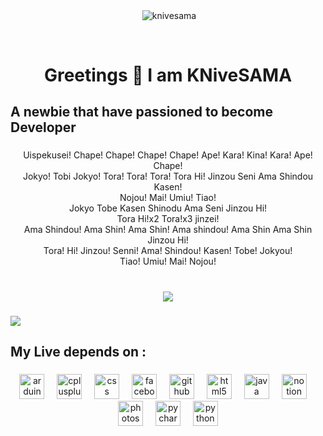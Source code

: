 <div align="center"><p>
  &nbsp;<img align="center"
    src="https://github-readme-stats.vercel.app/api?username=knivesama&show_icons=true&locale=en&theme=dark"
    alt="knivesama" />
</p>
</div>
<br clear="both">

<h1 align="center">Greetings 👋 I am KNiveSAMA</h1>

###

<h2 align="left">A newbie that have passioned to become Developer</h2>

###

<p align="center">Uispekusei! Chape! Chape! Chape! Chape! Ape! Kara! Kina! Kara! Ape! Chape!<br>Jokyo! Tobi Jokyo! Tora! Tora! Tora! Tora Hi! Jinzou Seni Ama Shindou Kasen!<br>Nojou! Mai! Umiu! Tiao!<br>Jokyo Tobe Kasen Shinodu Ama Seni Jinzou Hi!<br>Tora Hi!x2 Tora!x3 jinzei!<br>Ama Shindou! Ama Shin! Ama Shin! Ama shindou! Ama Shin Ama Shin Jinzou Hi!<br>Tora! Hi! Jinzou! Senni! Ama! Shindou! Kasen! Tobe! Jokyou!<br>Tiao! Umiu! Mai! Nojou!</p>

###

<br clear="both">

<div align="center">
  <a href="https://open.spotify.com/user/K_NIVE_SAMA">
    <img src="https://spotify-recently-played-readme.vercel.app/api?user=38fb4qdt3upl8kobl73jn9x6q&count=3&width=800&unique=true" />


  </a>
</div>

###

<div>
  <img style="100%" src="https://capsule-render.vercel.app/api?type=waving&height=100&section=header&reversal=false&fontSize=70&fontColor=FFFFFF&fontAlign=50&fontAlignY=50&stroke=-&descSize=20&descAlign=50&descAlignY=50&theme=cobalt"  />
</div>

###

<h2 align="left">My Live depends on :</h2>

###

<div align="center">
  <img src="https://cdn.jsdelivr.net/gh/devicons/devicon/icons/arduino/arduino-original.svg" height="40" alt="arduino logo"  />
  <img width="12" />
  <img src="https://cdn.jsdelivr.net/gh/devicons/devicon/icons/cplusplus/cplusplus-original.svg" height="40" alt="cplusplus logo"  />
  <img width="12" />
  <img src="https://cdn.jsdelivr.net/gh/devicons/devicon/icons/css3/css3-original.svg" height="40" alt="css logo"  />
  <img width="12" />
  <img src="https://cdn.jsdelivr.net/gh/devicons/devicon/icons/facebook/facebook-original.svg" height="40" alt="facebook logo"  />
  <img width="12" />
  <img src="https://cdn.jsdelivr.net/gh/devicons/devicon/icons/github/github-original.svg" height="40" alt="github logo"  />
  <img width="12" />
  <img src="https://cdn.jsdelivr.net/gh/devicons/devicon/icons/html5/html5-original.svg" height="40" alt="html5 logo"  />
  <img width="12" />
  <img src="https://cdn.jsdelivr.net/gh/devicons/devicon/icons/java/java-original.svg" height="40" alt="java logo"  />
  <img width="12" />
  <img src="https://cdn.jsdelivr.net/gh/devicons/devicon/icons/notion/notion-original.svg" height="40" alt="notion logo"  />
  <img width="12" />
  <img src="https://cdn.jsdelivr.net/gh/devicons/devicon/icons/photoshop/photoshop-plain.svg" height="40" alt="photoshop logo"  />
  <img width="12" />
  <img src="https://cdn.jsdelivr.net/gh/devicons/devicon/icons/pycharm/pycharm-original.svg" height="40" alt="pycharm logo"  />
  <img width="12" />
  <img src="https://cdn.jsdelivr.net/gh/devicons/devicon/icons/python/python-original.svg" height="40" alt="python logo"  />
</div>

<div>
  
</div>

###
